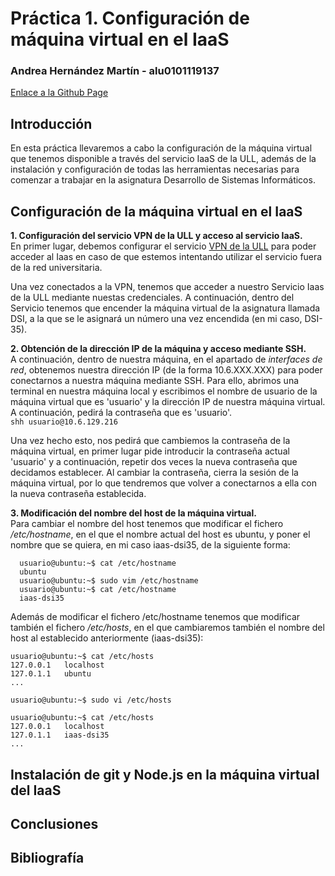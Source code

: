 # Práctica 1. Configuración de máquina virtual en el IaaS
### Andrea Hernández Martín - alu0101119137
[Enlace a la Github Page](https://ull-esit-inf-dsi-2021.github.io/ull-esit-inf-dsi-20-21-prct01-iaas-alu0101119137/)

## Introducción
En esta práctica llevaremos a cabo la configuración de la máquina virtual que tenemos disponible a través del servicio IaaS de la ULL, además de la instalación y configuración de todas las herramientas necesarias para comenzar a trabajar en la asignatura Desarrollo de Sistemas Informáticos.

## Configuración de la máquina virtual en el IaaS
**1. Configuración del servicio VPN de la ULL y acceso al servicio IaaS.**  
En primer lugar, debemos configurar el servicio [VPN de la ULL](https://www.ull.es/servicios/stic/2020/12/01/servicio-de-vpn-de-la-ull/) para poder acceder al Iaas en caso de que estemos intentando utilizar el servicio fuera de la red universitaria.  
    
Una vez conectados a la VPN, tenemos que acceder a nuestro Servicio Iaas de la ULL mediante nuestas credenciales. A continuación, dentro del Servicio tenemos que encender la máquina virtual de la asignatura llamada DSI, a la que se le asignará un número una vez encendida (en mi caso, DSI-35).  
  
**2. Obtención de la dirección IP de la máquina y acceso mediante SSH.**  
A continuación, dentro de nuestra máquina, en el apartado de *interfaces de red*, obtenemos nuestra dirección IP (de la forma 10.6.XXX.XXX) para poder conectarnos a nuestra máquina mediante SSH. Para ello, abrimos una terminal en nuestra máquina local y escribimos el nombre de usuario de la máquina virtual que es 'usuario' y la dirección IP de nuestra máquina virtual. A continuación, pedirá la contraseña que es 'usuario'.  
```shh usuario@10.6.129.216 ```  

Una vez hecho esto, nos pedirá que cambiemos la contraseña de la máquina virtual, en primer lugar pide introducir la contraseña actual 'usuario' y a continuación, repetir dos veces la nueva contraseña que decidamos establecer. Al cambiar la contraseña, cierra la sesión de la máquina virtual, por lo que tendremos que volver a conectarnos a ella con la nueva contraseña establecida.

**3. Modificación del nombre del host de la máquina virtual.**  
Para cambiar el nombre del host tenemos que modificar el fichero */etc/hostname*, en el que el nombre actual del host es ubuntu, y poner el nombre que se quiera, en mi caso iaas-dsi35, de la siguiente forma:
```
  usuario@ubuntu:~$ cat /etc/hostname
  ubuntu
  usuario@ubuntu:~$ sudo vim /etc/hostname
  usuario@ubuntu:~$ cat /etc/hostname
  iaas-dsi35
```  
Además de modificar el fichero /etc/hostname tenemos que modificar también el fichero */etc/hosts*, en el que cambiaremos también el nombre del host al establecido anteriormente (iaas-dsi35):  
```
usuario@ubuntu:~$ cat /etc/hosts
127.0.0.1	localhost
127.0.1.1	ubuntu
...

usuario@ubuntu:~$ sudo vi /etc/hosts

usuario@ubuntu:~$ cat /etc/hosts
127.0.0.1	localhost
127.0.1.1	iaas-dsi35
...
```
## Instalación de git y Node.js en la máquina virtual del IaaS
## Conclusiones
## Bibliografía

